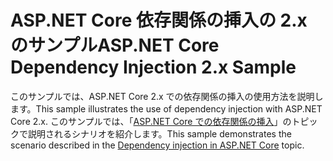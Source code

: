# <a name="aspnet-core-dependency-injection-2x-sample"></a><span data-ttu-id="e1a7f-101">ASP.NET Core 依存関係の挿入の 2.x のサンプル</span><span class="sxs-lookup"><span data-stu-id="e1a7f-101">ASP.NET Core Dependency Injection 2.x Sample</span></span>

<span data-ttu-id="e1a7f-102">このサンプルでは、ASP.NET Core 2.x での依存関係の挿入の使用方法を説明します。</span><span class="sxs-lookup"><span data-stu-id="e1a7f-102">This sample illustrates the use of dependency injection with ASP.NET Core 2.x.</span></span> <span data-ttu-id="e1a7f-103">このサンプルでは、「[ASP.NET Core での依存関係の挿入](https://docs.microsoft.com/aspnet/core/fundamentals/dependency-injection)」のトピックで説明されるシナリオを紹介します。</span><span class="sxs-lookup"><span data-stu-id="e1a7f-103">This sample demonstrates the scenario described in the [Dependency injection in ASP.NET Core](https://docs.microsoft.com/aspnet/core/fundamentals/dependency-injection) topic.</span></span>
